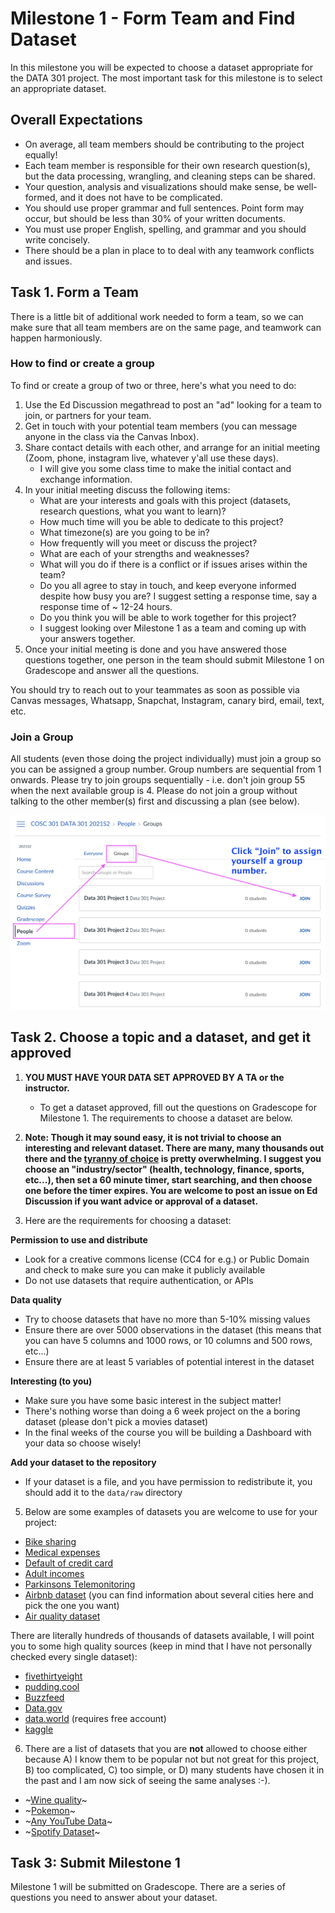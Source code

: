 # Milestone 1 - Form Team and Find Dataset

<head>
  <base target="_blank">
</head>

In this milestone you will be expected to choose a dataset appropriate for the DATA 301 project.
The most important task for this milestone is to select an appropriate dataset.

## Overall Expectations

- On average, all team members should be contributing to the project equally!
- Each team member is responsible for their own research question(s), but the data processing, wrangling, and cleaning steps can be shared.
- Your question, analysis and visualizations should make sense, be well-formed, and it does not have to be complicated.
- You should use proper grammar and full sentences. Point form may occur, but should be less than 30% of your written documents.
- You must use proper English, spelling, and grammar and you should write concisely.
- There should be a plan in place to to deal with any teamwork conflicts and issues.

## Task 1. Form a Team

There is a little bit of additional work needed to form a team, so we can make sure that all team members are on the same page, and teamwork can happen harmoniously.

### How to find or create a group

To find or create a group of two or three, here's what you need to do:

1. Use the Ed Discussion megathread to post an "ad" looking for a team to join, or partners for your team.
2. Get in touch with your potential team members (you can message anyone in the class via the Canvas Inbox). 
3. Share contact details with each other, and arrange for an initial meeting (Zoom, phone, instagram live, whatever y'all use these days). 
    - I will give you some class time to make the initial contact and exchange information.
4. In your initial meeting discuss the following items:
    - What are your interests and goals with this project (datasets, research questions, what you want to learn)?
    - How much time will you be able to dedicate to this project?
    - What timezone(s) are you going to be in?
    - How frequently will you meet or discuss the project?
    - What are each of your strengths and weaknesses?
    - What will you do if there is a conflict or if issues arises within the team?
    - Do you all agree to stay in touch, and keep everyone informed despite how busy you are? I suggest setting a response time, say a response time of ~ 12-24 hours.
    - Do you think you will be able to work together for this project?
    - I suggest looking over Milestone 1 as a team and coming up with your answers together.
5. Once your initial meeting is done and you have answered those questions together, one person in the team should submit Milestone 1 on Gradescope and answer all the questions. 

You should try to reach out to your teammates as soon as possible via Canvas messages, Whatsapp, Snapchat, Instagram, canary bird, email, text, etc.

### Join a Group

All students (even those doing the project individually) must join a group so you can be assigned a group number. 
Group numbers are sequential from 1 onwards.
Please try to join groups sequentially - i.e. don't join group 55 when the next available group is 4.
Please do not join a group without talking to the other member(s) first and discussing a plan (see below).

<img src="images/projects.png">

## Task 2. Choose a topic and a dataset, and get it approved 

1. **YOU MUST HAVE YOUR DATA SET APPROVED BY A TA or the instructor.**
    - To get a dataset approved, fill out the questions on Gradescope for Milestone 1. The requirements to choose a dataset are below.

2. **Note: Though it may sound easy, it is not trivial to choose an interesting and relevant dataset. There are many, many thousands out there and the [tyranny of choice](https://www.economist.com/christmas-specials/2010/12/16/you-choose) is pretty overwhelming. I suggest you choose an "industry/sector" (health, technology, finance, sports, etc...), then set a 60 minute timer, start searching, and then choose one before the timer expires. You are welcome to post an issue on Ed Discussion if you want advice or approval of a dataset.**

3. Here are the requirements for choosing a dataset:

**Permission to use and distribute**

- Look for a creative commons license (CC4 for e.g.) or Public Domain and check to make sure you can make it publicly available
- Do not use datasets that require authentication, or APIs

**Data quality**

- Try to choose datasets that have no more than 5-10% missing values
- Ensure there are over 5000 observations in the dataset (this means that you can have 5 columns and 1000 rows, or 10 columns and 500 rows, etc...)
- Ensure there are at least 5 variables of potential interest in the dataset

**Interesting (to you)**

- Make sure you have some basic interest in the subject matter!
- There's nothing worse than doing a 6 week project on the a boring dataset (please don't pick a movies dataset)
- In the final weeks of the course you will be building a Dashboard with your data so choose wisely!

**Add your dataset to the repository**

- If your dataset is a file, and you have permission to redistribute it, you should add it to the `data/raw` directory

5. Below are some examples of datasets you are welcome to use for your project: 
  
- [Bike sharing](https://archive.ics.uci.edu/ml/datasets/bike+sharing+dataset)
- [Medical expenses](https://gist.github.com/meperezcuello/82a9f1c1c473d6585e750ad2e3c05a41)
- [Default of credit card](https://archive.ics.uci.edu/ml/datasets/default+of+credit+card+clients)
- [Adult incomes](https://archive.ics.uci.edu/ml/datasets/adult)
- [Parkinsons Telemonitoring](https://archive.ics.uci.edu/ml/datasets/Parkinsons+Telemonitoring)
- [Airbnb dataset](http://insideairbnb.com/get-the-data.html) (you can find information about several cities here and pick the one you want)
- [Air quality dataset](https://archive.ics.uci.edu/ml/datasets/Air+Quality)

There are literally hundreds of thousands of datasets available, I will point you to some high quality sources (keep in mind that I have not personally checked every single dataset):

- [fivethirtyeight](https://data.fivethirtyeight.com)
- [pudding.cool](https://github.com/the-pudding/data)
- [Buzzfeed](https://github.com/BuzzFeedNews/everything)
- [Data.gov](https://www.data.gov/)
- [data.world](https://data.world/) (requires free account)
- [kaggle](https://www.kaggle.com/datasets?license=cc)

6. There are a list of datasets that you are **not** allowed to choose either because A) I know them to be popular not but not great for this project, B) too complicated, C) too simple, or D) many students have chosen it in the past and I am now sick of seeing the same analyses :-).

- ~[Wine quality](http://archive.ics.uci.edu/ml/datasets/Wine+Quality)~
- ~[Pokemon](https://www.kaggle.com/rounakbanik/pokemon)~
- ~[Any YouTube Data](https://www.kaggle.com/rsrishav/youtube-trending-video-dataset)~
- ~[Spotify Dataset](https://www.kaggle.com/yamaerenay/spotify-dataset-19212020-160k-tracks)~

## Task 3: Submit Milestone 1

Milestone 1 will be submitted on Gradescope.
There are a series of questions you need to answer about your dataset.

